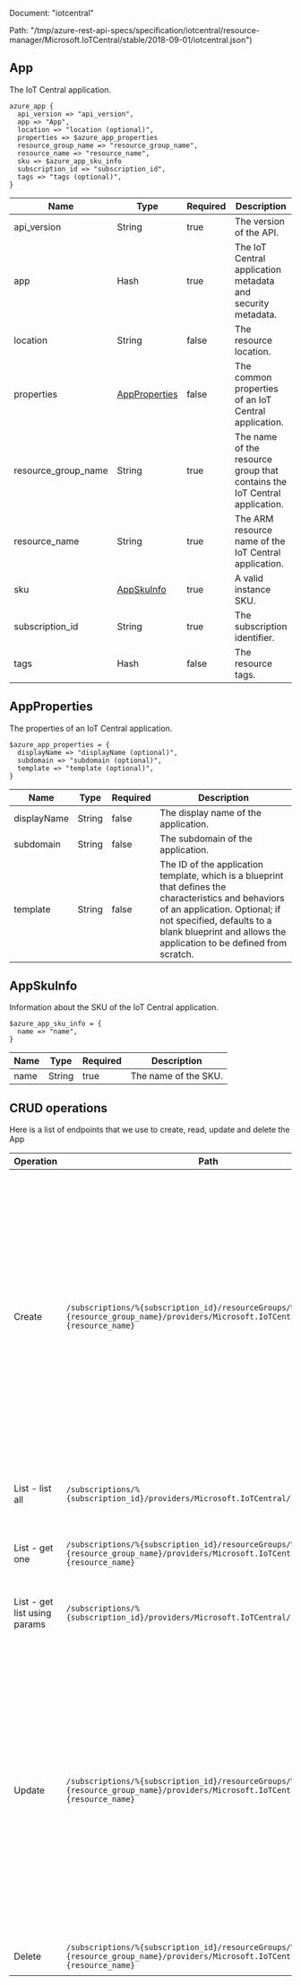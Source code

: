 Document: "iotcentral"


Path: "/tmp/azure-rest-api-specs/specification/iotcentral/resource-manager/Microsoft.IoTCentral/stable/2018-09-01/iotcentral.json")

## App

The IoT Central application.

```puppet
azure_app {
  api_version => "api_version",
  app => "App",
  location => "location (optional)",
  properties => $azure_app_properties
  resource_group_name => "resource_group_name",
  resource_name => "resource_name",
  sku => $azure_app_sku_info
  subscription_id => "subscription_id",
  tags => "tags (optional)",
}
```

| Name        | Type           | Required       | Description       |
| ------------- | ------------- | ------------- | ------------- |
|api_version | String | true | The version of the API. |
|app | Hash | true | The IoT Central application metadata and security metadata. |
|location | String | false | The resource location. |
|properties | [AppProperties](#appproperties) | false | The common properties of an IoT Central application. |
|resource_group_name | String | true | The name of the resource group that contains the IoT Central application. |
|resource_name | String | true | The ARM resource name of the IoT Central application. |
|sku | [AppSkuInfo](#appskuinfo) | true | A valid instance SKU. |
|subscription_id | String | true | The subscription identifier. |
|tags | Hash | false | The resource tags. |
        
## AppProperties

The properties of an IoT Central application.

```puppet
$azure_app_properties = {
  displayName => "displayName (optional)",
  subdomain => "subdomain (optional)",
  template => "template (optional)",
}
```

| Name        | Type           | Required       | Description       |
| ------------- | ------------- | ------------- | ------------- |
|displayName | String | false | The display name of the application. |
|subdomain | String | false | The subdomain of the application. |
|template | String | false | The ID of the application template, which is a blueprint that defines the characteristics and behaviors of an application. Optional; if not specified, defaults to a blank blueprint and allows the application to be defined from scratch. |
        
## AppSkuInfo

Information about the SKU of the IoT Central application.

```puppet
$azure_app_sku_info = {
  name => "name",
}
```

| Name        | Type           | Required       | Description       |
| ------------- | ------------- | ------------- | ------------- |
|name | String | true | The name of the SKU. |



## CRUD operations

Here is a list of endpoints that we use to create, read, update and delete the App

| Operation | Path | Verb | Description | OperationID |
| ------------- | ------------- | ------------- | ------------- | ------------- |
|Create|`/subscriptions/%{subscription_id}/resourceGroups/%{resource_group_name}/providers/Microsoft.IoTCentral/IoTApps/%{resource_name}`|Put|Create or update the metadata of an IoT Central application. The usual pattern to modify a property is to retrieve the IoT Central application metadata and security metadata, and then combine them with the modified values in a new body to update the IoT Central application.|Apps_CreateOrUpdate|
|List - list all|`/subscriptions/%{subscription_id}/providers/Microsoft.IoTCentral/IoTApps`|Get|Get all IoT Central Applications in a subscription.|Apps_ListBySubscription|
|List - get one|`/subscriptions/%{subscription_id}/resourceGroups/%{resource_group_name}/providers/Microsoft.IoTCentral/IoTApps/%{resource_name}`|Get|Get the metadata of an IoT Central application.|Apps_Get|
|List - get list using params|`/subscriptions/%{subscription_id}/providers/Microsoft.IoTCentral/IoTApps`|Get|Get all IoT Central Applications in a subscription.|Apps_ListBySubscription|
|Update|`/subscriptions/%{subscription_id}/resourceGroups/%{resource_group_name}/providers/Microsoft.IoTCentral/IoTApps/%{resource_name}`|Put|Create or update the metadata of an IoT Central application. The usual pattern to modify a property is to retrieve the IoT Central application metadata and security metadata, and then combine them with the modified values in a new body to update the IoT Central application.|Apps_CreateOrUpdate|
|Delete|`/subscriptions/%{subscription_id}/resourceGroups/%{resource_group_name}/providers/Microsoft.IoTCentral/IoTApps/%{resource_name}`|Delete|Delete an IoT Central application.|Apps_Delete|
